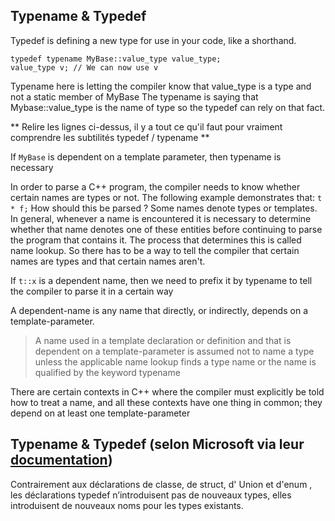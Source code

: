## Typename & Typedef

Typedef is defining a new type for use in your code, like a shorthand.

    typedef typename MyBase::value_type value_type;
    value_type v; // We can now use v

Typename here is letting the compiler know that value_type is a type and not a static member of MyBase
The typename is saying that Mybase::value_type is the name of type so the typedef can rely on that fact.

** Relire les lignes ci-dessus, il y a tout ce qu'il faut pour vraiment comprendre les subtilités typedef / typename **

If `MyBase` is dependent on a template parameter, then typename is necessary

In order to parse a C++ program, the compiler needs to know whether certain names are types or not. The following example demonstrates that: `t * f;` How should this be parsed ?
Some names denote types or templates. In general, whenever a name is encountered it is necessary to determine whether that name denotes one of these entities before continuing to parse the program that contains it. The process that determines this is called name lookup. So there has to be a way to tell the compiler that certain names are types and that certain names aren't.

If `t::x` is a dependent name, then we need to prefix it by typename to tell the compiler to parse it in a certain way

A dependent-name is any name that directly, or indirectly, depends on a template-parameter.

> A name used in a template declaration or definition and that is dependent on a template-parameter is assumed not to name a type unless the applicable name lookup finds a type name or the name is qualified by the keyword typename

There are certain contexts in C++ where the compiler must explicitly be told how to treat a name, and all these contexts have one thing in common; they depend on at least one template-parameter

## Typename & Typedef (selon Microsoft via leur [documentation](https://docs.microsoft.com/fr-fr/cpp/cpp/aliases-and-typedefs-cpp?view=vs-2019))

Contrairement aux déclarations de classe, de struct, d' Union et d'enum , les déclarations typedef n’introduisent pas de nouveaux types, elles introduisent de nouveaux noms pour les types existants.

